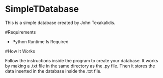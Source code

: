 # SimpleTDatabase

This is a simple database created by John Texakalidis.


#Requirements
- Python Runtime Is Required

#How It Works

Follow the instructions inside the program to create your database.
It works by making a .txt file in the same directory as the .py file. Then it stores the data inserted in the database inside the .txt file.
